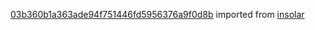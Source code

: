 [03b360b1a363ade94f751446fd5956376a9f0d8b](https://github.com/insolar/insolar/commit/03b360b1a363ade94f751446fd5956376a9f0d8b) imported from [insolar](https://github.com/insolar/insolar)
